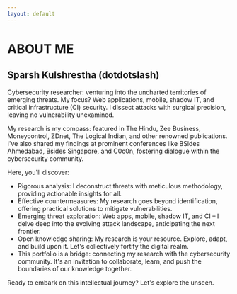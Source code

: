 ```yaml
---
layout: default
---
```


# ABOUT ME


## Sparsh Kulshrestha (dotdotslash)
Cybersecurity researcher: venturing into the uncharted territories of emerging threats. My focus? Web applications, mobile, shadow IT, and critical infrastructure (CI) security. I dissect attacks with surgical precision, leaving no vulnerability unexamined.

My research is my compass: featured in The Hindu, Zee Business, Moneycontrol, ZDnet, The Logical Indian, and other renowned publications. I've also shared my findings at prominent conferences like BSides Ahmedabad, Bsides Singapore, and C0c0n, fostering dialogue within the cybersecurity community.

Here, you'll discover:

* Rigorous analysis: I deconstruct threats with meticulous methodology, providing actionable insights for all.
* Effective countermeasures: My research goes beyond identification, offering practical solutions to mitigate vulnerabilities.
* Emerging threat exploration: Web apps, mobile, shadow IT, and CI – I delve deep into the evolving attack landscape, anticipating the next frontier.
* Open knowledge sharing: My research is your resource. Explore, adapt, and build upon it. Let's collectively fortify the digital realm.
* This portfolio is a bridge: connecting my research with the cybersecurity community. It's an invitation to collaborate, learn, and push the boundaries of our knowledge together.

Ready to embark on this intellectual journey? Let's explore the unseen.




